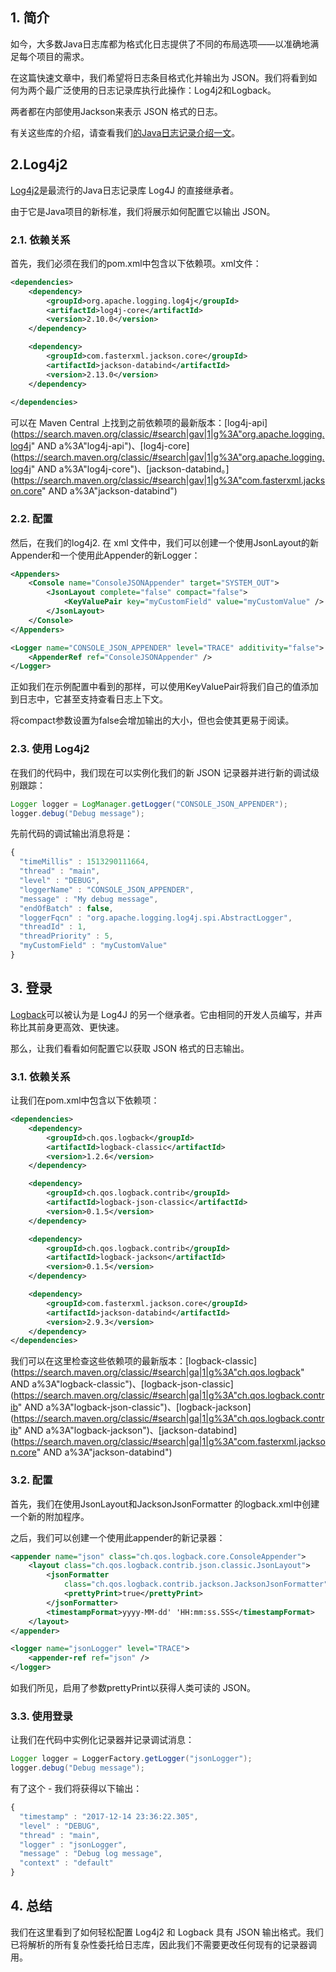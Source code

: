 ## 1. 简介

如今，大多数Java日志库都为格式化日志提供了不同的布局选项——以准确地满足每个项目的需求。

在这篇快速文章中，我们希望将日志条目格式化并输出为 JSON。我们将看到如何为两个最广泛使用的日志记录库执行此操作：Log4j2和Logback。

两者都在内部使用Jackson来表示 JSON 格式的日志。

有关这些库的介绍，请查看我们[的Java日志记录介绍一文](https://www.baeldung.com/java-logging-intro)。

## 2.Log4j2

[Log4j2](https://www.baeldung.com/log4j2-appenders-layouts-filters)是最流行的Java日志记录库 Log4J 的直接继承者。

由于它是Java项目的新标准，我们将展示如何配置它以输出 JSON。

### 2.1. 依赖关系

首先，我们必须在我们的pom.xml中包含以下依赖项。xml文件：

```xml
<dependencies>
    <dependency>
        <groupId>org.apache.logging.log4j</groupId>
        <artifactId>log4j-core</artifactId>
        <version>2.10.0</version>
    </dependency>

    <dependency>
        <groupId>com.fasterxml.jackson.core</groupId>
        <artifactId>jackson-databind</artifactId>
        <version>2.13.0</version>
    </dependency>
    
</dependencies>
```

可以在 Maven Central 上找到之前依赖项的最新版本：[log4j-api](https://search.maven.org/classic/#search|gav|1|g%3A"org.apache.logging.log4j" AND a%3A"log4j-api")、[log4j-core](https://search.maven.org/classic/#search|gav|1|g%3A"org.apache.logging.log4j" AND a%3A"log4j-core")、[jackson-databind。](https://search.maven.org/classic/#search|gav|1|g%3A"com.fasterxml.jackson.core" AND a%3A"jackson-databind")

### 2.2. 配置

然后，在我们的log4j2. 在 xml 文件中，我们可以创建一个使用JsonLayout的新Appender和一个使用此Appender的新Logger：

```xml
<Appenders>
    <Console name="ConsoleJSONAppender" target="SYSTEM_OUT">
        <JsonLayout complete="false" compact="false">
            <KeyValuePair key="myCustomField" value="myCustomValue" />
        </JsonLayout>
    </Console>
</Appenders>

<Logger name="CONSOLE_JSON_APPENDER" level="TRACE" additivity="false">
    <AppenderRef ref="ConsoleJSONAppender" />
</Logger>
```

正如我们在示例配置中看到的那样，可以使用KeyValuePair将我们自己的值添加到日志中，它甚至支持查看日志上下文。

将compact参数设置为false会增加输出的大小，但也会使其更易于阅读。

### 2.3. 使用 Log4j2

在我们的代码中，我们现在可以实例化我们的新 JSON 记录器并进行新的调试级别跟踪：

```java
Logger logger = LogManager.getLogger("CONSOLE_JSON_APPENDER");
logger.debug("Debug message");

```

先前代码的调试输出消息将是：

```javascript
{
  "timeMillis" : 1513290111664,
  "thread" : "main",
  "level" : "DEBUG",
  "loggerName" : "CONSOLE_JSON_APPENDER",
  "message" : "My debug message",
  "endOfBatch" : false,
  "loggerFqcn" : "org.apache.logging.log4j.spi.AbstractLogger",
  "threadId" : 1,
  "threadPriority" : 5,
  "myCustomField" : "myCustomValue"
}
```

## 3. 登录

[Logback](https://www.baeldung.com/custom-logback-appender)可以被认为是 Log4J 的另一个继承者。它由相同的开发人员编写，并声称比其前身更高效、更快速。

那么，让我们看看如何配置它以获取 JSON 格式的日志输出。

### 3.1. 依赖关系

让我们在pom.xml中包含以下依赖项：

```xml
<dependencies>
    <dependency>
        <groupId>ch.qos.logback</groupId>
        <artifactId>logback-classic</artifactId>
        <version>1.2.6</version>
    </dependency>

    <dependency>
        <groupId>ch.qos.logback.contrib</groupId>
        <artifactId>logback-json-classic</artifactId>
        <version>0.1.5</version>
    </dependency>

    <dependency>
        <groupId>ch.qos.logback.contrib</groupId>
        <artifactId>logback-jackson</artifactId>
        <version>0.1.5</version>
    </dependency>

    <dependency>
        <groupId>com.fasterxml.jackson.core</groupId>
        <artifactId>jackson-databind</artifactId>
        <version>2.9.3</version>
    </dependency>
</dependencies>
```

我们可以在这里检查这些依赖项的最新版本：[logback-classic](https://search.maven.org/classic/#search|ga|1|g%3A"ch.qos.logback" AND a%3A"logback-classic")、[logback-json-classic](https://search.maven.org/classic/#search|ga|1|g%3A"ch.qos.logback.contrib" AND a%3A"logback-json-classic")、[logback-jackson](https://search.maven.org/classic/#search|ga|1|g%3A"ch.qos.logback.contrib" AND a%3A"logback-jackson")、[jackson-databind](https://search.maven.org/classic/#search|ga|1|g%3A"com.fasterxml.jackson.core" AND a%3A"jackson-databind")

### 3.2. 配置

首先，我们在使用JsonLayout和JacksonJsonFormatter 的logback.xml中创建一个新的附加程序。

之后，我们可以创建一个使用此appender的新记录器：

```xml
<appender name="json" class="ch.qos.logback.core.ConsoleAppender">
    <layout class="ch.qos.logback.contrib.json.classic.JsonLayout">
        <jsonFormatter
            class="ch.qos.logback.contrib.jackson.JacksonJsonFormatter">
            <prettyPrint>true</prettyPrint>
        </jsonFormatter>
        <timestampFormat>yyyy-MM-dd' 'HH:mm:ss.SSS</timestampFormat>
    </layout>
</appender>

<logger name="jsonLogger" level="TRACE">
    <appender-ref ref="json" />
</logger>
```

如我们所见，启用了参数prettyPrint以获得人类可读的 JSON。

### 3.3. 使用登录

让我们在代码中实例化记录器并记录调试消息：

```java
Logger logger = LoggerFactory.getLogger("jsonLogger");
logger.debug("Debug message");

```

有了这个 - 我们将获得以下输出：

```javascript
{
  "timestamp" : "2017-12-14 23:36:22.305",
  "level" : "DEBUG",
  "thread" : "main",
  "logger" : "jsonLogger",
  "message" : "Debug log message",
  "context" : "default"
}
```

## 4. 总结

我们在这里看到了如何轻松配置 Log4j2 和 Logback 具有 JSON 输出格式。我们已将解析的所有复杂性委托给日志库，因此我们不需要更改任何现有的记录器调用。